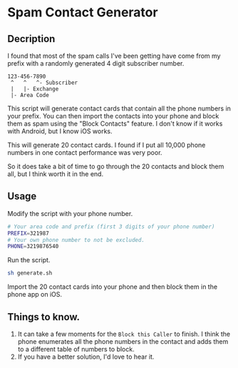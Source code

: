 # Spam Contact Generator

## Decription
I found that most of the spam calls I've been getting have come from my prefix with a randomly generated 4 digit subscriber number.

```
123-456-7890
 ^   ^   ^- Subscriber
 |   |- Exchange
 |- Area Code

```
This script will generate contact cards that contain all the phone numbers in your prefix.  You can then import the contacts into your phone and block them as spam using the "Block Contacts" feature.  I don't know if it works with Android, but I know iOS works.

This will generate 20 contact cards.  I found if I put all 10,000 phone numbers in one contact performance was very poor.

So it does take a bit of time to go through the 20 contacts and block them all, but I think worth it in the end.

## Usage

Modify the script with your phone number.

```bash
# Your area code and prefix (first 3 digits of your phone number)
PREFIX=321987
# Your own phone number to not be excluded.
PHONE=3219876540
```

Run the script.
```bash
sh generate.sh
```

Import the 20 contact cards into your phone and then block them in the phone app on iOS.

## Things to know.

1) It can take a few moments for the `Block this Caller` to finish.  I think the phone enumerates all the phone numbers in the contact and adds them to a different table of numbers to block.
2) If you have a better solution, I'd love to hear it.
